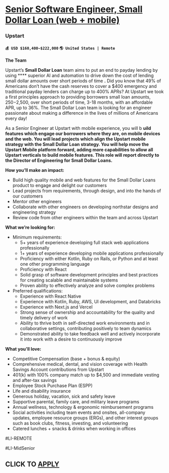 # [Senior Software Engineer, Small Dollar Loan (web + mobile)](https://www.remotewlb.com/apply/senior-software-engineer-small-dollar-loan-web-mobile)  
### Upstart  
#### `💰 USD $160,400~$222,000` `🌎 United States | Remote`  

**The Team**

Upstart’s **Small Dollar Loan** team aims to put an end to payday lending by using **** superior AI and automation to drive down the cost of lending small dollar amounts over short periods of time **.** Did you know that 49% of Americans don’t have the cash reserves to cover a $400 emergency and traditional payday lenders can charge up to 400% APRs? At Upstart we took a first principles approach to providing borrowers small loan amounts, $250-$2,500, over short periods of time, 3-18 months, with an affordable APR, up to 36%. The Small Dollar Loan team is looking for an engineer passionate about making a difference in the lives of millions of Americans every day!

As a Senior Engineer at Upstart with mobile experience, you will b **uild features which engage our borrowers where they are, on mobile devices and the web. You will lead projects which align the Upstart mobile strategy with the Small Dollar Loan strategy. You will help move the Upstart Mobile platform forward, adding more capabilities to allow all Upstart verticals to build mobile features. This role will report directly to the Director of Engineering for Small Dollar Loans.**

**How you’ll make an impact:**

  * Build high quality mobile and web features for the Small Dollar Loans product to engage and delight our customers
  * Lead projects from requirements, through design, and into the hands of our customers
  * Mentor other engineers
  * Collaborate with other engineers on developing northstar designs and engineering strategy
  * Review code from other engineers within the team and across Upstart

**What we’re looking for:**

  * Minimum requirements:
    * 5+ years of experience developing full stack web applications professionally
    * 1+ years of experience developing mobile applications professionally
    * Proficiency with either Kotlin, Ruby on Rails, or Python and at least one other programming language
    * Proficiency with React
    * Solid grasp of software development principles and best practices for creating scalable and maintainable systems
    * Proven ability to effectively analyze and solve complex problems
  * Preferred qualifications:
    * Experience with React Native
    * Experience with Kotlin, Ruby, AWS, UI development, and Databricks
    * Experience with Next.js and Vercel 
    * Strong sense of ownership and accountability for the quality and timely delivery of work
    * Ability to thrive both in self-directed work environments and in collaborative settings, contributing positively to team dynamics
    * Demonstrated ability to take feedback well and actively incorporate it into work with a desire to continuously improve  

**What you'll love:**

  * Competitive Compensation (base + bonus & equity)
  * Comprehensive medical, dental, and vision coverage with Health Savings Account contributions from Upstart 
  * 401(k) with 100% company match up to $4,500 and immediate vesting and after-tax savings
  * Employee Stock Purchase Plan (ESPP)
  * Life and disability insurance
  * Generous holiday, vacation, sick and safety leave 
  * Supportive parental, family care, and military leave programs
  * Annual wellness, technology & ergonomic reimbursement programs
  * Social activities including team events and onsites, all-company updates, employee resource groups (ERGs), and other interest groups such as book clubs, fitness, investing, and volunteering
  * Catered lunches + snacks & drinks when working in offices

#LI-REMOTE

#LI-MidSenior

  
## CLICK TO [APPLY](https://www.remotewlb.com/apply/senior-software-engineer-small-dollar-loan-web-mobile)

